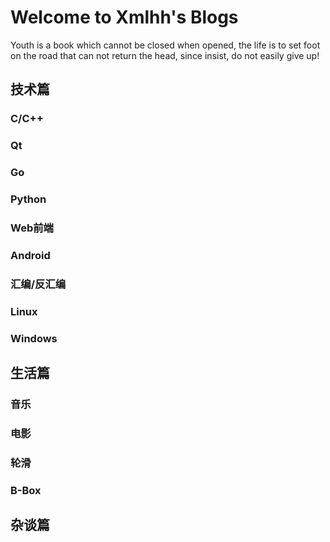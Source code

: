 # Welcome to Xmlhh's Blogs

Youth is a book which cannot be closed when opened, the life is to set foot on the road that can not return the head, since insist, do not easily give up!

## 技术篇

### C/C++

### Qt

### Go

### Python

### Web前端

### Android

### 汇编/反汇编

### Linux

### Windows


## 生活篇

### 音乐

### 电影

### 轮滑

### B-Box


## 杂谈篇

